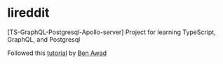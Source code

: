 # lireddit
[TS-GraphQL-Postgresql-Apollo-server] Project for learning TypeScript, GraphQL, and Postgresql 

Followed this [tutorial](https://www.youtube.com/watch?v=I6ypD7qv3Z8) by [Ben Awad](https://www.youtube.com/user/99baddawg)
